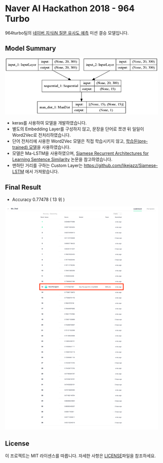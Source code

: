 ﻿# Naver AI Hackathon 2018 - 964 Turbo 

 964turbo팀의  [네이버 지식iN 질문 유사도 예측](https://github.com/naver/ai-hackathon-2018/blob/master/missions/kin.md)  미션 결승 모델입니다.

##  Model Summary
![model](https://github.com/interruping/naver_ai_hackathon_2018_kin_964turbo/blob/master/img/model.png?raw=true)
- keras를 사용하여 모델을 개발하였습니다.
- 별도의 Embedding Layer를 구성하지 않고, 문장을 단어로 쪼갠 뒤 일일이 Word2Vec로 전처리하였습니다.
- 단어 전처리에 사용한 Word2Vec 모델은 직접 학습시키지 않고, [학습된(pre-trained) 모델](https://github.com/facebookresearch/fastText/blob/master/pretrained-vectors.md)을 사용하였습니다. 
-  모델은 Ma-LSTM을 사용하였으며, [Siamese Recurrent Architectures for Learning Sentence Similarity](http://www.mit.edu/~jonasm/info/MuellerThyagarajan_AAAI16.pdf)  논문을 참고하였습니다.
- 맨하탄 거리를 구하는  Custom Layer는 https://github.com/likejazz/Siamese-LSTM 에서 가져왔습니다.

##  Final Result

- Accuracy 0.77478 ( 13 위 )

![result](https://github.com/interruping/naver_ai_hackathon_2018_kin_964turbo/blob/master/img/result_kin_final.png?raw=true)

## License

이 프로젝트는 MIT 라이센스를 따릅니다. 자세한 사항은 [LICENSE](https://github.com/interruping/naver_ai_hackathon_2018_kin_964turbo/raw/master/LICENSE)파일을 참조하세요.
